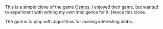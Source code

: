 
This is a simple clone of the game [Osmos](https://www.osmos-game.com).
I enjoyed their game, but wanted to experiment with writing my own inteligence
for it. Hence this clone.

The goal is to play with algorithms for making interesting blobs.
